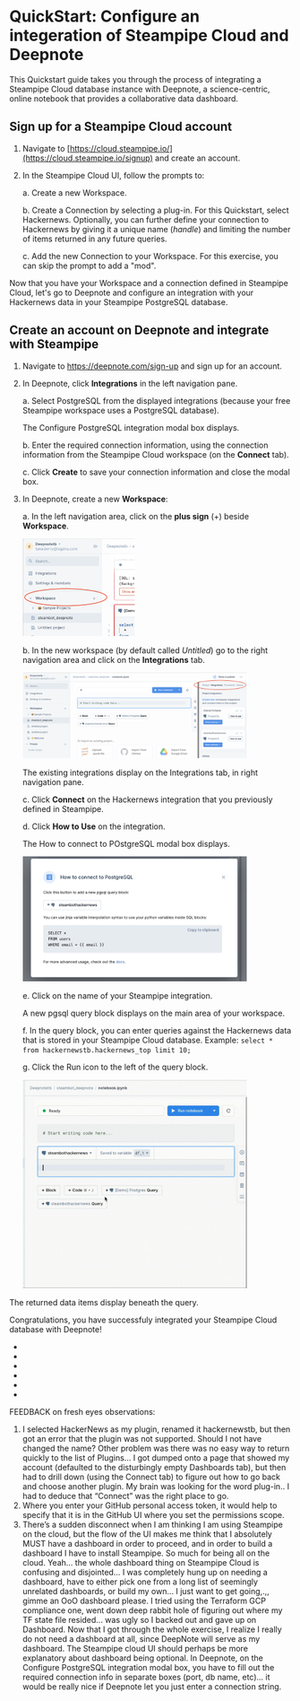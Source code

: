 # QuickStart: Configure an integeration of Steampipe Cloud and Deepnote 

This Quickstart guide takes you through the process of integrating a Steampipe Cloud database instance with Deepnote, a science-centric, online notebook that provides a collaborative data dashboard.

## Sign up for a Steampipe Cloud account 

1. Navigate to [https://cloud.steampipe.io/](https://cloud.steampipe.io/signup) and create an account.
2. In the Steampipe Cloud UI, follow the prompts to:

    a. Create a new Workspace.
    
    b. Create a Connection by selecting a plug-in. For this Quickstart, select Hackernews. Optionally, you can further define your connection to Hackernews by giving it a unique name (*handle*) and limiting the number of items returned in any future queries.
   
    c. Add the new Connection to your Workspace. For this exercise, you can skip the prompt to add a "mod".

Now that you have your Workspace and a connection defined in Steampipe Cloud, let's go to Deepnote and configure an integration with your Hackernews data in your Steampipe PostgreSQL database.

## Create an account on Deepnote and integrate with Steampipe

1. Navigate to https://deepnote.com/sign-up and sign up for an account.
2. In Deepnote, click **Integrations** in the left navigation pane.

    a. Select PostgreSQL from the displayed integrations (because your free Steampipe workspace uses a PostgreSQL database).
   
   The Configure PostgreSQL integration modal box displays.
   
    b. Enter the required connection information, using the connection information from the Steampipe Cloud workspace (on the **Connect** tab).
    
    c. Click **Create** to save your connection information and close the modal box.
  
2. In Deepnote, create a new **Workspace**:

    a. In the left navigation area, click on the **plus sign** (+) beside **Workspace**. 
    
    <img src="/Deepnote_add_workspace.png" width="200">
  
    b. In the new workspace (by default called *Untitled*) go to the right navigation area and click on the **Integrations** tab.
    
    <img src="/Deepnote_integration.png" width="400">
  
   The existing integrations display on the Integrations tab, in right navigation pane.
  
    c. Click **Connect** on the Hackernews integration that you previously defined in Steampipe.
  
    d. Click **How to Use** on the integration.
    
    The How to connect to POstgreSQL modal box displays.
    
    <img src="/DeepNote_modal_select_int.png" width="400">
  
    e. Click on the name of your Steampipe integration.
  
   A new pgsql query block displays on the main area of your workspace. 
   
    f. In the query block, you can enter queries against the Hackernews data that is stored in your Steampipe Cloud database. Example: `select * from hackernewstb.hackernews_top limit 10;`

    g. Click the Run icon to the left of the query block. 
    
   <img src="/DeepNote_recording.gif" width="400">
  
  The returned data items display beneath the query.

Congratulations, you have successfuly integrated your Steampipe Cloud database with Deepnote!


+
+
+
+
+
+
FEEDBACK on fresh eyes observations:

1. I selected HackerNews as my plugin, renamed it hackernewstb, but then got an error that the plugin was not supported. Should I not have changed the name? Other problem was there was no easy way to return quickly to the list of Plugins… I got dumped onto a page that showed my account (defaulted to the disturbingly empty Dashboards tab), but then had to drill down (using the Connect tab) to figure out how to go back and choose another plugin. My brain was looking for the word plug-in.. I had to deduce that “Connect” was the right place to go.
2. Where you enter your GitHub personal access token, it would help to specify that it is in the GitHub UI where you set the permissions scope.
3. There’s a sudden disconnect when I am thinking I am using Steampipe on the cloud, but the flow of the UI makes me think that I absolutely MUST have a dashboard in order to proceed, and in order to build a dashboard I have to install Steampipe. So much for being all on the cloud. Yeah… the whole dashboard thing on Steampipe Cloud is confusing and disjointed… I was completely hung up on needing a dashboard, have to either pick one from a long list of seemingly unrelated dashboards, or build my own… I just want to get going,.,, gimme an OoO dashboard please. I tried using the Terraform GCP compliance one, went down deep rabbit hole of figuring out where my TF state file resided... was ugly so I backed out and gave up on Dashboard. Now that I got through the whole exercise, I realize I really do not need a dashboard at all, since DeepNote will serve as my dashboard. The Steampipe cloud UI should perhaps be more explanatory about dashboard being optional. 
In Deepnote, on the Configure PostgreSQL integration modal box, you have to fill out the required connection info in separate boxes (port, db name, etc)... it would be really nice if Deepnote let you just enter a connection string.
